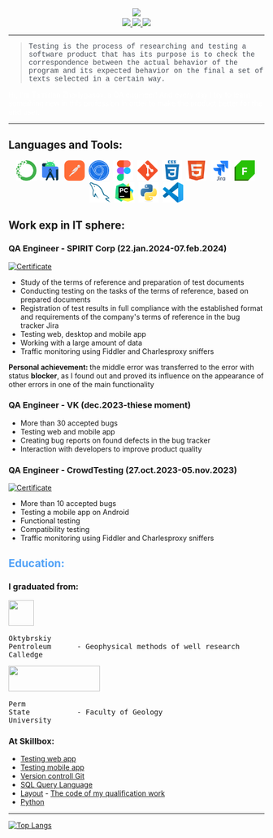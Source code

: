 <div class="header">
    <div id="header" align="center">
      <img src="https://media.giphy.com/media/M9gbBd9nbDrOTu1Mqx/giphy.gif" width="100"/>
        <div>
            <a href="https://www.instagram.com/mulla9n4ik/" target="_blank" rel="noopener noreferrer">
                <img src="https://img.shields.io/badge/Instagram-blue?logo=instagram&logoColor=white&style=plastic">
            </a>
            <a href="https://t.me/return_apple" target="_blank" rel="noopener noreferrer">
                <img src="https://img.shields.io/badge/Telegram-blue?logo=telegram&logoColor=white&style=plastic">
            </a>
            <a href="mailto:tamirlanmullayanov@gmail.com" target="_blank" rel="noopener noreferrer">
                <img src="https://img.shields.io/badge/Gmail-blue?logo=gmail&logoColor=white&style=plastic">
            </a>
        </div>
    </div>
</div>

---

<blockquote class="header__blockquote" cite="Wiki">
    <p dir="auto" style="color: #484f58; font-family:'Courier New', Courier, monospace;">
        Testing is the process of researching and testing a software product that has
        its purpose is to check the correspondence between the actual behavior of the program and its expected
        behavior on
        the final
        a set of texts selected in a certain way.
    </p>
</blockquote>
<p class="greeting" style="color: white;">
    Hi, I'm Tamirlan Zharlygasov, a QA engineer! And every day I try to learn something new in this
    profession in order to make the product better for the end user.
</p>

---

<h2>Languages and Tools:</h2>
<div class="my_skills" align="center">
  <img src="https://github.com/devicons/devicon/blob/master/icons/anaconda/anaconda-original.svg" title="Anaconda" alt="Anaconda" width="40" height="40"/>&nbsp;
  <img src="https://github.com/devicons/devicon/blob/master/icons/androidstudio/androidstudio-original.svg" title="Android Studio" alt="Android Studio" width="40" height="40"/>&nbsp;
  <img src="https://github.com/tandpfun/skill-icons/blob/main/icons/Postman.svg" title="Postman" alt="Postman" width="40" height="40"/>&nbsp;
  <img src="https://github.com/ChromeDevTools/devtools-logo/blob/master/logos/svg/chrome-devtools-circle-128.svg" title="DevTools" alt="DevTools" width="40" height="40"/>&nbsp;
  <img src="https://github.com/devicons/devicon/blob/master/icons/figma/figma-original.svg" title="Figma" alt="Figma" width="40" height="40"/>&nbsp;
  <img src="https://github.com/devicons/devicon/blob/master/icons/git/git-original.svg" title="Git" alt="Git " width="40" height="40"/>&nbsp;
  <img src="https://github.com/devicons/devicon/blob/master/icons/css3/css3-plain-wordmark.svg"  title="CSS3" alt="CSS" width="40" height="40"/>&nbsp;
  <img src="https://github.com/devicons/devicon/blob/master/icons/html5/html5-original.svg" title="HTML5" alt="HTML" width="40" height="40"/>&nbsp;
  <img src="https://github.com/devicons/devicon/blob/master/icons/jira/jira-original-wordmark.svg" title="Jira" alt="Jira" width="40" height="40"/>&nbsp;
  <img src="https://github.com/anatolyhalak/anatolyhalak/blob/main/icons/fiddler.png" title="Fiddler"  alt="Fiddler" width="40" height="40"/>&nbsp;
  <img src="https://github.com/devicons/devicon/blob/master/icons/mysql/mysql-original.svg" title="MySQL"  alt="MySQL" width="40" height="40"/>&nbsp;
  <img src="https://github.com/devicons/devicon/blob/master/icons/pycharm/pycharm-original.svg" title="PyCharm" alt="PyCharm" width="40" height="40"/>&nbsp;
  <img src="https://github.com/devicons/devicon/blob/master/icons/python/python-original.svg" title="Python" alt="Python" width="40" height="40"/>&nbsp;
  <img src="https://github.com/devicons/devicon/blob/master/icons/vscode/vscode-original.svg" title="VSCode" alt="VSCode" width="40" height="40"/>
</div>

<h2>Work exp in IT sphere:</h2>
<h3>QA Engineer - SPIRIT Corp (22.jan.2024-07.feb.2024)</h3>
<div>
    <a href="https://github.com/ZharlygasovTZ/Certificates/blob/main/certificate%20SPIRIT-Corp%2012path.jpg">
        <img src="https://ico.cppng.com/download/2101/certified_PNG8.png" title="Certificate" alt="Certificate" width="100" height="100"> 
    </a>
</div>
<ul>
    <li>Study of the terms of reference and preparation of test documents</li>
    <li>Conducting testing on the tasks of the terms of reference, based on prepared documents</li>
    <li>Registration of test results in full compliance with the established format and requirements of the company's terms of reference in the bug tracker Jira</li>
    <li>Testing web, desktop and mobile app</li>
    <li>Working with a large amount of data</li>
    <li>Traffic monitoring using Fiddler and Charlesproxy sniffers</li>
</ul>
<div>
    <b>Personal achievement: </b>the middle error was transferred to the error with status <b>blocker</b>, as I found out and proved its influence on the appearance of other errors in one of the main functionality
</div>

<h3>QA Engineer - VK (dec.2023-thiese moment)</h3>
<ul>
    <li>More than 30 accepted bugs</li>
    <li>Testing web and mobile app</li>
    <li>Creating bug reports on found defects in the bug tracker</li>
    <li>Interaction with developers to improve product quality</li>
</ul>

<h3>QA Engineer - CrowdTesting (27.oct.2023-05.nov.2023)</h3>
<div>
    <a href="https://github.com/ZharlygasovTZ/Certificates/blob/main/CrowdTesting.jpg">
        <img src="https://ico.cppng.com/download/2101/certified_PNG8.png" title="Certificate" alt="Certificate" width="100" height="100"> 
    </a>
</div>
<ul>
    <li>More than 10 accepted bugs</li>
    <li>Testing a mobile app on Android</li>
    <li>Functional testing</li>
    <li>Compatibility testing</li>
    <li>Traffic monitoring using Fiddler and Charlesproxy sniffers</li>
</ul>


<h2 style="color: #52A2F7">Education:</h2>
<h3>I graduated from: </h3>
<div class="onk" style="padding-left: 40; background: ">
    <img src="http://www.onk-rb.ru/logo3.png" width="50" height="50" display="inline-block" style="pointer-events: none;""> 
    <pre>Oktybrskiy</br>Pentroleum&#9;- Geophysical methods of well research</br>Calledge</br></pre>
</div>
<div>
    <img src="https://upload.wikimedia.org/wikipedia/commons/8/80/Logo_psu.png" width="180" height="50" >
    <pre>Perm</br>State&#9;&#9;- Faculty of Geology</br>University</br></pre>
</div>

<h3>At Skillbox:</h3>
<ul>
    <li>
        <a href="https://github.com/ZharlygasovTZ/Certificates/blob/main/cerificate%20web%20app.png" target="_blank" rel="noopener noreferrer">Testing web app</a>
    </li>
    <li>
        <a href="https://github.com/ZharlygasovTZ/Certificates/blob/main/certificate%20mobile%20app.png" target="_blank" rel="noopener noreferrer">Testing mobile app</a>
    </li>
    <li>
        <a href="#" target="_blank" rel="noopener noreferrer">Version controll Git</a>
    </li>
    <li>
        <a href="https://github.com/ZharlygasovTZ/Certificates/blob/main/SQL%20cetificate.jpg" target="_blank" rel="noopener noreferrer">SQL Query Language</a>
    </li>
    <li>
        <a href="https://github.com/ZharlygasovTZ/Certificates/blob/main/certificate%20of%20Layout.png" target="_blank" rel="noopener noreferrer">Layout</a> - 
        <a href="https://github.com/ZharlygasovTZ/Graduation_layout" target="_blank" rel="noopener noreferrer">The code of my qualification work</a>
    </li>
    <li>
        <a href="https://github.com/ZharlygasovTZ/Certificates/blob/main/сertificate%20of%20Pyton.png" target="_blank" rel="noopener noreferrer">Python</a>
    </li>
</ul>

---

[![Top Langs](https://github-readme-stats.vercel.app/api/top-langs/?username=ZharlygasovTZ&theme=github_dark)](https://github.com/anuraghazra/github-readme-stats)
